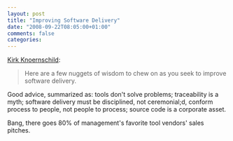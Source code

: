 ```yaml
---
layout: post
title: "Improving Software Delivery"
date: "2008-09-22T08:05:00+01:00"
comments: false
categories: 
---
```


<p><a href="http://apsblog.burtongroup.com/2008/09/many-software-d.html">Kirk Knoernschild</a>:</p>

<blockquote>
<p>Here are a few nuggets of wisdom to chew on as you seek to improve software delivery.</p>
</blockquote>

<p>Good advice, summarized as: tools don't solve problems; traceability is a myth; software delivery must be disciplined, not ceremonial;d, conform process to people, not people to process; source code is a corporate asset.</p>

<p>Bang, there goes 80% of management's favorite tool vendors' sales pitches.</p>


